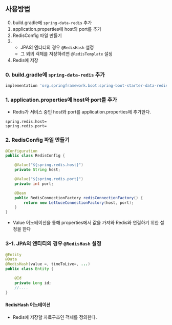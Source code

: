## 사용방법
0. build.gradle에 `spring-data-redis` 추가
1. application.properties에 host와 port를 추가
2. RedisConfig 파일 만들기
3. - JPA의 엔티티의 경우 `@RedisHash` 설정
    - 그 외의 객체를 저장하려면 `@RedisTemplate` 설정
4. Redis에 저장
### 0. build.gradle에 `spring-data-redis` 추가
```gradle
implementation 'org.springframework.boot:spring-boot-starter-data-redis'
```
### 1. application.properties에 host와 port를 추가
- Redis가 서비스 중인 host와 port를 application.properties에 추가한다.
```properties
spring.redis.host=
spring.redis.port=
```
### 2. RedisConfig 파일 만들기
```java
@Configuration
public class RedisConfig {

    @Value("${spring.redis.host}")
    private String host;

    @Value("${spring.redis.port}")
    private int port;

    @Bean
    public RedisConnectionFactory redisConnectionFactory() {
        return new LettuceConnectionFactory(host, port);
    }
}
```
- Value 어노테이션을 통해 properties에서 값을 가져와 Redis와 연결하기 위한 설정을 한다

### 3-1. JPA의 엔티티의 경우 `@RedisHash` 설정
```java
@Entity
@Data
@RedisHash(value =, timeToLive=, ...)
public class Entity {

    @Id
    private Long id;
    //....
}
```
#### RedisHash 어노테이션
- Redis에 저장할 자료구조인 객체를 정의한다.